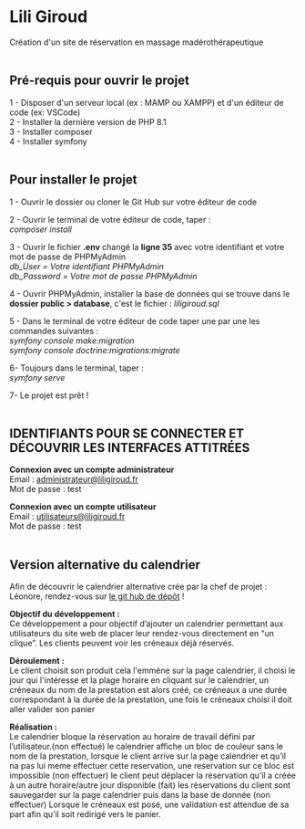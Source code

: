 # Lili Giroud 
Création d'un site de réservation en massage madérothérapeutique 
<br />
<br />
## Pré-requis pour ouvrir le projet
1 - Disposer d'un serveur local (ex : MAMP ou XAMPP) et d'un éditeur de code (ex: VSCode) <br />
2 - Installer la dernière version de PHP 8.1 <br />
3 - Installer composer <br />
4 - Installer symfony   
<br />
## Pour installer le projet
1 - Ouvrir le dossier ou cloner le Git Hub sur votre éditeur de code

2 - Ouvrir le terminal de votre éditeur de code, taper : <br />
    *composer install* 

3 - Ouvrir le fichier __.env__ changé la __ligne 35__ avec votre identifiant et votre mot de passe de PHPMyAdmin <br />
    *db_User = Votre identifiant PHPMyAdmin* <br />
    *db_Password = Votre mot de passe PHPMyAdmin*

4 - Ouvrir PHPMyAdmin, installer la base de données qui se trouve dans le __dossier public > database__, c'est le fichier : *liligiroud.sql*   

5 - Dans le terminal de votre éditeur de code taper une par une les commandes suivantes : <br />
    *symfony console make:migration* <br />
    *symfony console doctrine:migrations:migrate*

6- Toujours dans le terminal, taper : <br />
    *symfony serve*

7- Le projet est prêt !     
<br />
## IDENTIFIANTS POUR SE CONNECTER ET DÉCOUVRIR LES INTERFACES ATTITRÉES
__Connexion avec un compte administrateur__ <br />
Email : administrateur@liligiroud.fr <br />
Mot de passe : test

__Connexion avec un compte utilisateur__ <br />
Email : utilisateurs@liligiroud.fr <br />
Mot de passe : test
<br />
<br />
## Version alternative du calendrier 
Afin de découvrir le calendrier alternative crée par la chef de projet : Léonore, rendez-vous sur [le git hub de dépôt](https://github.com/AlyciaBedel/CalendarLeonore.git) !

__Objectif du développement :__ <br /> 
Ce développement a pour objectif d’ajouter un calendrier permettant aux utilisateurs du site web de placer leur rendez-vous directement en “un clique”. Les clients peuvent voir les créneaux déjà réservés.

__Déroulement :__ <br /> 
Le client choisit son produit cela l'emmène sur la page calendrier, il choisi le jour qui l'intéresse et la plage horaire en cliquant sur le calendrier, un créneaux du nom de la prestation est alors créé, ce créneaux a une durée correspondant à la durée de la prestation, une fois le créneaux choisi il doit aller valider son panier

__Réalisation :__ <br />
Le calendrier bloque la réservation au horaire de travail défini par l’utilisateur.(non effectué)
le calendrier affiche un bloc de couleur sans le nom de la prestation, lorsque le client arrive sur la page calendrier et qu’il na pas lui meme effectuer cette reservation, une reservation sur ce bloc est impossible (non effectuer)
le client peut déplacer la réservation qu’il a créée à un autre horaire/autre jour disponible (fait)
les réservations du client sont sauvegarder sur la page calendrier puis dans la base de donnée (non effectuer)
Lorsque le créneaux est posé, une validation est attendue de sa part afin qu’il soit redirigé vers le panier.
